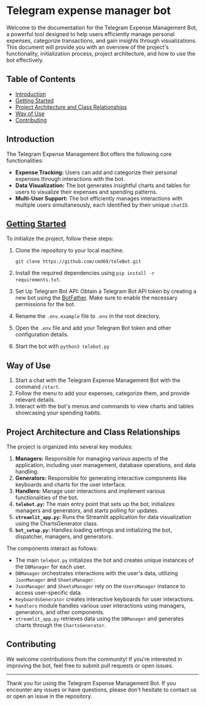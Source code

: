 # Telegram expense manager bot

Welcome to the documentation for the Telegram Expense Management Bot, a powerful tool designed to help users efficiently manage personal expenses, categorize transactions, and gain insights through visualizations. This document will provide you with an overview of the project's functionality, initialization process, project architecture, and how to use the bot effectively.

## Table of Contents

- [Introduction](#introduction) 
- [Getting Started](#getting-started)  
- [Project Architecture and Class Relationships](#project-architecture-and-class-relationships) 
- [Way of Use](#way-of-use) 
- [Contributing](#contributing) 

## Introduction

The Telegram Expense Management Bot offers the following core functionalities:

- **Expense Tracking:** Users can add and categorize their personal expenses through interactions with the bot.
- **Data Visualization:** The bot generates insightful charts and tables for users to visualize their expenses and spending patterns.
- **Multi-User Support:** The bot efficiently manages interactions with multiple users simultaneously, each identified by their unique `chatID`.

## [Getting Started](getting-started)

To initialize the project, follow these steps:

1. Clone the repository to your local machine.

   ```
   git clone https://github.com/cmd69/teleBot.git
   ```

3. Install the required dependencies using `pip install -r requirements.txt`.
4. Set Up Telegram Bot API: Obtain a Telegram Bot API token by creating a new bot using the [BotFather](https://core.telegram.org/bots#botfather). Make sure to enable the necessary permissions for the bot.
5. Rename the `.env.example` file to `.env` in the root directory.
6. Open the `.env` file and add your Telegram Bot token and other configuration details.
7. Start the bot with `python3 telebot.py`

## Way of Use

1. Start a chat with the Telegram Expense Management Bot with the command `/start`.
2. Follow the menu to add your expenses, categorize them, and provide relevant details.
3. Interact with the bot's menus and commands to view charts and tables showcasing your spending habits.

## Project Architecture and Class Relationships

The project is organized into several key modules:

1. **Managers:** Responsible for managing various aspects of the application, including user management, database operations, and data handling.
2. **Generators:** Responsible for generating interactive components like keyboards and charts for the user interface.
3. **Handlers:** Manage user interactions and implement various functionalities of the bot.
4. **`telebot.py`:** The main entry point that sets up the bot, initializes managers and generators, and starts polling for updates.
5. **`streamlit_app.py`:** Runs the Streamlit application for data visualization using the ChartsGenerator class.
6. **`bot_setup.py`:** Handles loading settings and initializing the bot, dispatcher, managers, and generators.

The components interact as follows:

- The main `telebot.py` initializes the bot and creates unique instances of the `DBManager` for each user.
- `DBManager` orchestrates interactions with the user's data, utilizing `JsonManager` and `SheetsManager`.
- `JsonManager` and `SheetsManager` rely on the `UsersManager` instance to access user-specific data.
- `KeyboardsGenerator` creates interactive keyboards for user interactions.
- `handlers` module handles various user interactions using managers, generators, and other components.
- `streamlit_app.py` retrieves data using the `DBManager` and generates charts through the `ChartsGenerator`.
## Contributing

We welcome contributions from the community! If you're interested in improving the bot, feel free to submit pull requests or open issues.

---

Thank you for using the Telegram Expense Management Bot. If you encounter any issues or have questions, please don't hesitate to contact us or open an issue in the repository.
